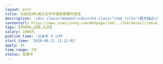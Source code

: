 ```yaml
---                
layout: post       
title: 从给定XML格式文件中提取需要的信息           
description: '<div class="mobmid"><div><h3 class="item_title">需求描述</h3><p>给定XML文件格式定义<br/>根据定义，使用c#读XML文件；<br/>根据要求，读取指定的element的值；<br/>将所读取的值以给定的类List返回；<br/> <br/>目前有三个XML文件格式，大同小异。</p></div><!--info end--></div>'     
contenturl: https://www.yuanjisong.com/Webpage/Job/../Job/detail/jobid/101595      
tags: [项目制,远程,北京]            
salary: 1000元          
publish_time: '已发布 9 小时'         
start_time: '2018-06-21 12:12:02'           
apply: 41                   
time_range: 2天              
status: 招募中                  
---                 
```

